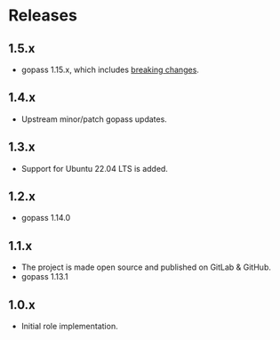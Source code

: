 # Releases

## 1.5.x

- gopass 1.15.x, which includes [breaking changes](https://github.com/gopasspw/gopass/releases/tag/v1.15.0).

## 1.4.x

- Upstream minor/patch gopass updates.

## 1.3.x

- Support for Ubuntu 22.04 LTS is added.

## 1.2.x

- gopass 1.14.0

## 1.1.x

- The project is made open source and published on GitLab & GitHub.
- gopass 1.13.1

## 1.0.x

- Initial role implementation.
